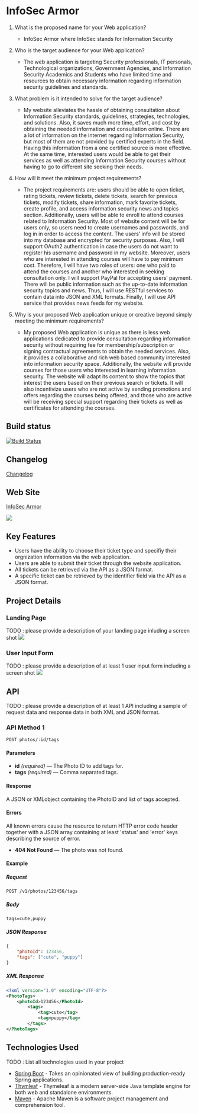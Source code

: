 # InfoSec Armor


1. What is the proposed name for your Web application?
    - InfoSec Armor where InfoSec stands for Information Security
    
2. Who is the target audience for your Web application?
    - The web application is targeting Security professionals, IT personals, Technological organizations, 
Government Agencies, and Information Security Academics and Students who have limited time and resources 
to obtain necessary information regarding information security guidelines and standards.
    
3. What problem is it intended to solve for the target audience?
    - My website alleviates the hassle of obtaining consultation about Information Security standards, guidelines, 
strategies, technologies, and solutions. Also, it saves much more time, effort, and cost by obtaining 
the needed information and consultation online. There are a lot of information on the internet regarding 
Information Security, but most of them are not provided by certified experts in the field. Having this information from a one 
certified source is more effective. At the same time, interested users would be able to get their services 
as well as attending Information Security courses without having to go to different site seeking their needs.
    
4. How will it meet the minimum project requirements?
    - The project requirements are: users should be able to open ticket, rating tickets, review tickets, delete tickets, 
search for previous tickets, modify tickets, share information, mark favorite tickets, create profile, and access 
information security news and topics section. Additionally, users will be able to enroll to attend courses 
related to Information Security. Most of website content will be for users only, so users need to create usernames and passwords, 
and log in in order to access the content. The users’ info will be stored into my database and encrypted for 
security purposes. Also, I will support OAuth2 authentication in case the users do not want to register his username 
and password in my website. Moreover, users who are interested in attending courses will have to pay minimum cost. 
Therefore, I will have two roles of users: one who paid to attend the courses and another who interested in seeking consultation 
only. I will support PayPal for accepting users’ payment. There will be public information such as the up-to-date information 
security topics and news. Thus, I will use RESTful services to contain data into JSON and XML formats. Finally, I will use API service that 
provides news feeds for my website.


5. Why is your proposed Web application unique or creative beyond simply meeting the minimum requirements?
    - My proposed Web application is unique as there is less web applications dedicated to provide consultation 
regarding information security without requiring fee for membership/subscription or signing contractual agreements 
to obtain the needed services. Also, it provides a collaborative and rich web based community interested into information 
security space. Additionally, the website will provide courses for those users who interested in learning information security. The 
website will adapt its content to show the topics that interest the users based on their previous search or tickets. It will 
also incentivize users who are not active by sending promotions and offers regarding the courses being offered, and those who 
are active will be receiving special support regarding their tickets as well as certificates for attending the courses.


## Build status

[![Build Status](https://travis-ci.org/infsci2560sp17/full-stack-web-FarisAlotibi.svg?branch=master)](https://travis-ci.org/infsci2560sp17/full-stack-web-FarisAlotibi)

## Changelog

[Changelog](CHANGELOG.md)

## Web Site

[InfoSec Armor](https://aqueous-hollows-36295.herokuapp.com)

![](https://render.bitstrips.com/v2/cpanel/10212038-241701489_2-s1-v1.png?transparent=1&palette=1)

## Key Features

* Users have the ability to choose their ticket type and specifiy their orgnization information via the web application.
* Users are able to submit their ticket through the website application. 
* All tickets can be retrieved via the API as a JSON format.
* A specific ticket can be retrieved by the identifier field via the API as a JSON format.

## Project Details

### Landing Page

TODO : please provide a description of your landing page inluding a screen shot ![](https://.../image.JPG)

### User Input Form

TODO : please provide a description of at least 1 user input form including a screen shot ![](https://.../image.jpg)

## API

TODO : please provide a description of at least 1 API including a sample of request data and response data in both XML and JSON format.

### API Method 1

    POST photos/:id/tags

#### Parameters

- **id** _(required)_ — The Photo ID to add tags for.
- **tags** _(required)_ — Comma separated tags.

#### Response

A JSON or XMLobject containing the PhotoID and list of tags accepted.

#### Errors

All known errors cause the resource to return HTTP error code header together with a JSON array containing at least 'status' and 'error' keys describing the source of error.

- **404 Not Found** — The photo was not found.

#### Example

##### Request

    POST /v1/photos/123456/tags

##### Body

    tags=cute,puppy


##### JSON Response

```json
{
    "photoId": 123456,
    "tags": ["cute", "puppy"]
}
```

##### XML Response

```xml
<?xml version="1.0" encoding="UTF-8"?>
<PhotoTags>
    <photoId>123456</PhotoId>
        <tags>
            <tag>cute</tag>
            <tag>puppy</tag>
        </tags>
</PhotoTags>
```

## Technologies Used

TODO : List all technologies used in your project

- [Spring Boot](https://projects.spring.io/spring-boot/) - Takes an opinionated view of building production-ready Spring applications.
- [Thymleaf](http://www.thymeleaf.org/) - Thymeleaf is a modern server-side Java template engine for both web and standalone environments.
- [Maven](https://maven.apache.org/) - Apache Maven is a software project management and comprehension tool.

